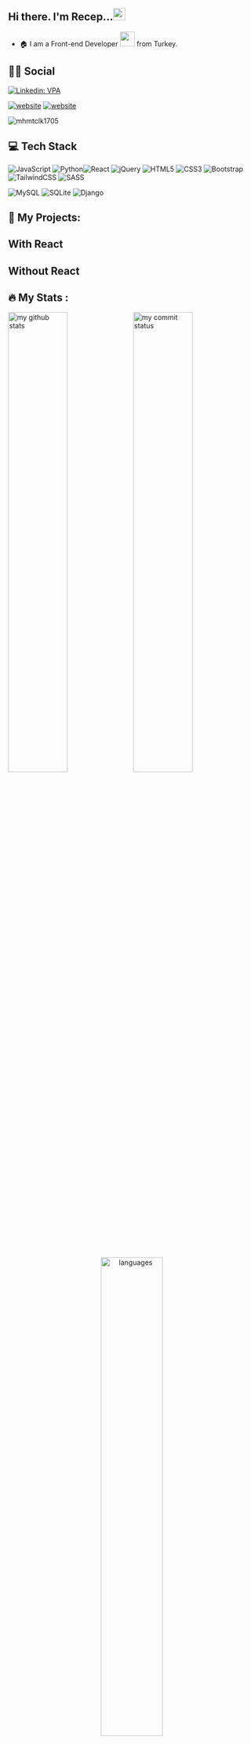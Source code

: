 
## Hi there. I'm Recep...<img src="https://media.giphy.com/media/EK24OWrJSy1GkkNu0y/giphy.gif" width="25px">
- :house: I am a Front-end Developer <img src="https://media.giphy.com/media/WUlplcMpOCEmTGBtBW/giphy.gif" width="30"> from Turkey.


## :man::woman: Social
[![Linkedin: VPA](https://img.shields.io/badge/linkedin-%230077B5.svg?&style=for-the-badge&logo=linkedin&logoColor=white)](https://www.linkedin.com/in/recepozmen/)

[![website](https://img.shields.io/badge/Twitter-blue?style=for-the-badge&logo=twitter&logoColor=white)](https://twitter.com/fullmustack)
[![website](https://img.shields.io/badge/gmail-f1f2f6.svg?&style=for-the-badge&logo=gmail&logoColor=red)](mailto:recepozmen41@gmail.com)
<p align="left"> <img src="https://komarev.com/ghpvc/?username=mhmtclk1705" alt="mhmtclk1705" /> </p>

## 💻 Tech Stack

![JavaScript](https://img.shields.io/badge/javascript-%23323330.svg?style=flat&logo=javascript&logoColor=%23F7DF1E) ![Python](https://img.shields.io/badge/python-3670A0?style=flat&logo=python&logoColor=ffdd54)![React](https://img.shields.io/badge/react-%2320232a.svg?style=flat&logo=react&logoColor=%2361DAFB) ![jQuery](https://img.shields.io/badge/jquery-%230769AD.svg?style=flat&logo=jquery&logoColor=white) ![HTML5](https://img.shields.io/badge/html5-%23E34F26.svg?style=flat&logo=html5&logoColor=white) ![CSS3](https://img.shields.io/badge/css3-%231572B6.svg?style=flat&logo=css3&logoColor=white) ![Bootstrap](https://img.shields.io/badge/bootstrap-%23563D7C.svg?style=flat&logo=bootstrap&logoColor=white) ![TailwindCSS](https://img.shields.io/badge/tailwindcss-%2338B2AC.svg?style=flat&logo=tailwind-css&logoColor=white) ![SASS](https://img.shields.io/badge/SASS-hotpink.svg?style=flat&logo=SASS&logoColor=white) 



![MySQL](https://img.shields.io/badge/mysql-%2300f.svg?style=flat&logo=mysql&logoColor=white) 
![SQLite](https://img.shields.io/badge/sqlite-%2307405e.svg?style=flat&logo=sqlite&logoColor=white) 
![Django](https://img.shields.io/badge/django-%23092E20.svg?style=flat&logo=django&logoColor=white) 


                                                                                                                                    
 
                                                                                               
## :star2: My Projects: 
## With React




## Without React
 


## :fire: My Stats :
                                                                        
<p align="left">
<img src="https://github-readme-stats.vercel.app/api?username=reozmen&theme=chartreuse-dark" alt="my github stats" width="49%"/>&nbsp;
<img src="https://github-readme-streak-stats.herokuapp.com/?user=reozmen&theme=chartreuse-dark" alt="my commit status" width="49%" /> </p>
<p align="center"> <img src="https://github-readme-stats.vercel.app/api/top-langs/?username=reozmen&theme=chartreuse-dark&layout=compact" alt="languages" width="50%" > </p>
